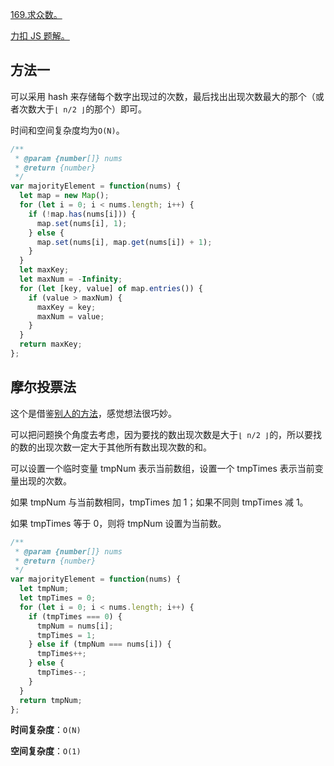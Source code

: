 [169.求众数。](https://leetcode-cn.com/problems/majority-element/solution/java-wei-yun-suan-by-mxnhujryvx/)

[力扣 JS 题解。](https://github.com/GuYueJiaJie/blog/blob/master/%E7%AE%97%E6%B3%95%E4%B8%8E%E6%95%B0%E6%8D%AE%E7%BB%93%E6%9E%84/README.md)

## 方法一

可以采用 hash 来存储每个数字出现过的次数，最后找出出现次数最大的那个（或者次数大于`⌊ n/2 ⌋`的那个）即可。

时间和空间复杂度均为`O(N)`。

```javascript
/**
 * @param {number[]} nums
 * @return {number}
 */
var majorityElement = function(nums) {
  let map = new Map();
  for (let i = 0; i < nums.length; i++) {
    if (!map.has(nums[i])) {
      map.set(nums[i], 1);
    } else {
      map.set(nums[i], map.get(nums[i]) + 1);
    }
  }
  let maxKey;
  let maxNum = -Infinity;
  for (let [key, value] of map.entries()) {
    if (value > maxNum) {
      maxKey = key;
      maxNum = value;
    }
  }
  return maxKey;
};
```

## 摩尔投票法

这个是借鉴[别人的方法](https://leetcode-cn.com/problems/majority-element/solution/du-le-le-bu-ru-zhong-le-le-ru-he-zhuang-bi-de-qiu-/)，感觉想法很巧妙。

可以把问题换个角度去考虑，因为要找的数出现次数是大于`⌊ n/2 ⌋`的，所以要找的数的出现次数一定大于其他所有数出现次数的和。

可以设置一个临时变量 tmpNum 表示当前数组，设置一个 tmpTimes 表示当前变量出现的次数。

如果 tmpNum 与当前数相同，tmpTimes 加 1；如果不同则 tmpTimes 减 1。

如果 tmpTimes 等于 0，则将 tmpNum 设置为当前数。

```javascript
/**
 * @param {number[]} nums
 * @return {number}
 */
var majorityElement = function(nums) {
  let tmpNum;
  let tmpTimes = 0;
  for (let i = 0; i < nums.length; i++) {
    if (tmpTimes === 0) {
      tmpNum = nums[i];
      tmpTimes = 1;
    } else if (tmpNum === nums[i]) {
      tmpTimes++;
    } else {
      tmpTimes--;
    }
  }
  return tmpNum;
};
```

**时间复杂度**：`O(N)`

**空间复杂度**：`O(1)`
